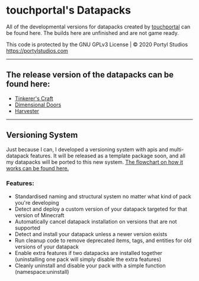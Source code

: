 # touchportal's Datapacks
All of the developmental versions for datapacks created by [touchportal](https:/github.com/touchportal) can be found here. The builds here are unfinished and are not game ready.

This code is protected by the GNU GPLv3 License | © 2020 Portyl Studios https://portylstudios.com

---

## The release version of the datapacks can be found here:
+ [Tinkerer's Craft](https:/github.com/touchportal/tinkererscraft)
+ [Dimensional Doors](https:/github.com/touchportal/dimensionaldoors)
+ [Harvester](https:/github.com/touchportal/harvester)

---

## Versioning System
Just because I can, I developed a versioning system with apis and multi-datapack features. It will be released as a template package soon, and all my datapacks will be ported to this new system. [The flowchart on how it works can be found here.](http://go.bubbl.us/a9e420/ba77?/Datapack-Installation-Flowchart)

### Features:
- Standardised naming and structural system no matter what kind of pack you're developing
- Detect and deploy a custom version of your datapack targeted for that version of Minecraft
- Automatically cancel datapack installation on versions that are not supported
- Detect and install your datapack unless a newer version exists
- Run cleanup code to remove deprecated items, tags, and entities for old versions of your datapack
- Enable extra features if two datapacks are installed together (uninstalling one pack will simply disable the extra features)
- Cleanly uninstall and disable your pack with a simple function (namespace:uninstall)

